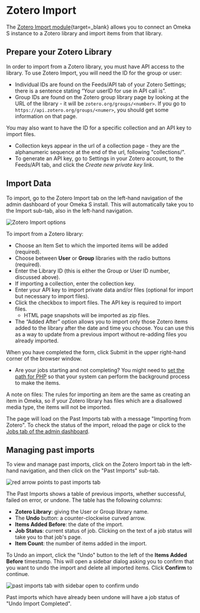 # Zotero Import

The [Zotero Import module](https://omeka.org/s/modules/ZoteroImport){target=_blank} allows you to connect an Omeka S instance to a Zotero library and import items from that library.

## Prepare your Zotero Library
In order to import from a Zotero library, you must have API access to the library. To use Zotero Import, you will need the ID for the group or user:

  * Individual IDs are found on the Feeds/API tab of your Zotero Settings; there is a sentence stating “Your userID for use in API call is”.
  * Group IDs are found on the Zotero group library page by looking at the URL of the library - it will be `zotero.org/groups/<number>`. If you go to `https://api.zotero.org/groups/<numer>`, you should get some information on that page.

You may also want to have the ID for a specific collection and an API key to import files. 

* Collection keys appear in the url of a collection page - they are the alphanumeric sequence at the end of the url, following "collections/".
* To generate an API key, go to Settings in your Zotero account, to the Feeds/API tab, and click the *Create new private key* link.

## Import Data

To import, go to the Zotero Import tab on the left-hand navigation of the admin dashboard of your Omeka S install. This will automatically take you to the Import sub-tab, also in the left-hand navigation.

![Zotero Import options](modulesfiles/zoteroimport_new.png)

To import from a Zotero library:

* Choose an Item Set to which the imported items will be added (required). 
* Choose between **User** or **Group** libraries with the radio buttons (required). 
* Enter the Library ID (this is either the Group or User ID number, discussed above). 
* If importing a collection, enter the collection key.
* Enter your API key to import private data and/or files (optional for import but necessary to import files).
* Click the checkbox to import files. The API key is required to import files.
	* HTML page snapshots will be imported as zip files. 
*  The “Added After” option allows you to import only those Zotero items added to the library after the date and time you choose. You can use this as a way to update from a previous import without re-adding files you already imported.

When you have completed the form, click Submit in the upper right-hand corner of the browser window.

- Are your jobs starting and not completing? You might need to [set the path for PHP](../configuration.md) so that your system can perform the background process to make the items.

A note on files: The rules for importing an item are the same as creating an item in Omeka, so if your Zotero library has files which are a disallowed media type, the items will not be imported.

The page will load on the Past Imports tab with a message "Importing from Zotero". To check the status of the import, reload the page or click to the [Jobs tab of the admin dashboard](../admin/jobs.md).

Managing past imports
---------------------------------
To view and manage past imports, click on the Zotero Import tab in the left-hand navigation, and then click on the "Past Imports" sub-tab.

![red arrow points to past imports tab](modulesfiles/zoteroimport_pasttab.png)

The Past Imports shows a table of previous imports, whether successful, failed on error, or undone. The table has the following columns:

- **Zotero Library**: giving the User or Group library name.
- The **Undo** button: a counter-clockwise curved arrow.
- **Items Added Before**: the date of the import.
- **Job Status**: current status of job. Clicking on the text of a job status will take you to that job's page.
- **Item Count**: the number of items added in the import.

To Undo an import, click the "Undo" button to the left of the **Items Added Before** timestamp. This will open a sidebar dialog asking you to confirm that you want to undo the import and delete all imported items. Click **Confirm** to continue. 

![past imports tab with sidebar open to confirm undo](modulesfiles/zoteroimport_undo.png)

Past imports which have already been undone will have a job status of "Undo Import Completed".
